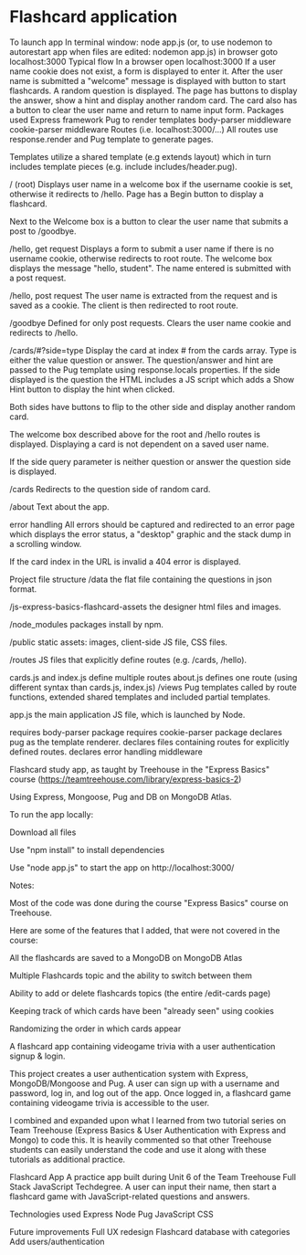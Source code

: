 # Flashcard application 

To launch app
In terminal window: node app.js (or, to use nodemon to autorestart app when files are edited: nodemon app.js)
in browser goto localhost:3000
Typical flow
In a browser open localhost:3000
If a user name cookie does not exist, a form is displayed to enter it.
After the user name is submitted a "welcome" message is displayed with button to start flashcards.
A random question is displayed. The page has buttons to display the answer, show a hint and display another random card.
The card also has a button to clear the user name and return to name input form.
Packages used
Express framework
Pug to render templates
body-parser middleware
cookie-parser middleware
Routes (i.e. localhost:3000/...)
All routes use response.render and Pug template to generate pages.

Templates utilize a shared template (e.g extends layout) which in turn includes template pieces (e.g. include includes/header.pug).

/ (root)
Displays user name in a welcome box if the username cookie is set, otherwise it redirects to /hello. Page has a Begin button to display a flashcard.

Next to the Welcome box is a button to clear the user name that submits a post to /goodbye.

/hello, get request
Displays a form to submit a user name if there is no username cookie, otherwise redirects to root route. The welcome box displays the message "hello, student". The name entered is submitted with a post request.

/hello, post request
The user name is extracted from the request and is saved as a cookie. The client is then redirected to root route.

/goodbye
Defined for only post requests. Clears the user name cookie and redirects to /hello.

/cards/#?side=type
Display the card at index # from the cards array. Type is either the value question or answer. The question/answer and hint are passed to the Pug template using response.locals properties. If the side displayed is the question the HTML includes a JS script which adds a Show Hint button to display the hint when clicked.

Both sides have buttons to flip to the other side and display another random card.

The welcome box described above for the root and /hello routes is displayed. Displaying a card is not dependent on a saved user name.

If the side query parameter is neither question or answer the question side is displayed.

/cards
Redirects to the question side of random card.

/about
Text about the app.

error handling
All errors should be captured and redirected to an error page which displays the error status, a "desktop" graphic and the stack dump in a scrolling window.

If the card index in the URL is invalid a 404 error is displayed.

Project file structure
/data
the flat file containing the questions in json format.

/js-express-basics-flashcard-assets
the designer html files and images.

/node_modules
packages install by npm.

/public
static assets: images, client-side JS file, CSS files.

/routes
JS files that explicitly define routes (e.g. /cards, /hello).

cards.js and index.js define multiple routes
about.js defines one route (using different syntax than cards.js, index.js)
/views
Pug templates called by route functions, extended shared templates and included partial templates.

app.js
the main application JS file, which is launched by Node.

requires body-parser package
requires cookie-parser package
declares pug as the template renderer.
declares files containing routes for explicitly defined routes.
declares error handling middleware



Flashcard study app, as taught by Treehouse in the "Express Basics" course (https://teamtreehouse.com/library/express-basics-2)

Using Express, Mongoose, Pug and DB on MongoDB Atlas.

To run the app locally:

Download all files

Use "npm install" to install dependencies

Use "node app.js" to start the app on http://localhost:3000/

Notes:

Most of the code was done during the course "Express Basics" course on Treehouse.

Here are some of the features that I added, that were not covered in the course:

All the flashcards are saved to a MongoDB on MongoDB Atlas

Multiple Flashcards topic and the ability to switch between them

Ability to add or delete flashcards topics (the entire /edit-cards page)

Keeping track of which cards have been "already seen" using cookies

Randomizing the order in which cards appear


A flashcard app containing videogame trivia with a user authentication signup & login.

This project creates a user authentication system with Express, MongoDB/Mongoose and Pug. A user can sign up with a username and password, log in, and log out of the app. Once logged in, a flashcard game containing videogame trivia is accessible to the user.

I combined and expanded upon what I learned from two tutorial series on Team Treehouse (Express Basics & User Authentication with Express and Mongo) to code this. It is heavily commented so that other Treehouse students can easily understand the code and use it along with these tutorials as additional practice.




Flashcard App
A practice app built during Unit 6 of the Team Treehouse Full Stack JavaScript Techdegree. A user can input their name, then start a flashcard game with JavaScript-related questions and answers.

Technologies used
Express
Node
Pug
JavaScript
CSS

Future improvements
Full UX redesign
Flashcard database with categories
Add users/authentication
